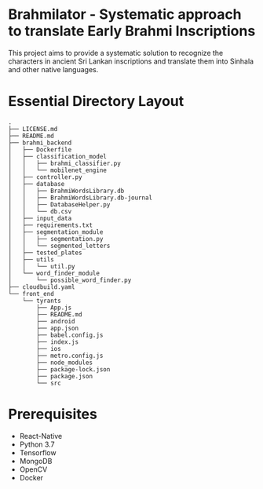 # Brahmilator - Systematic approach to translate Early Brahmi Inscriptions

This project aims to provide a systematic solution to recognize the characters in ancient Sri Lankan inscriptions and translate them into Sinhala and other native languages.

# Essential Directory Layout

```
.
├── LICENSE.md
├── README.md
├── brahmi_backend
│   ├── Dockerfile
│   ├── classification_model
│   │   ├── brahmi_classifier.py
│   │   └── mobilenet_engine
│   ├── controller.py
│   ├── database
│   │   ├── BrahmiWordsLibrary.db
│   │   ├── BrahmiWordsLibrary.db-journal
│   │   ├── DatabaseHelper.py
│   │   └── db.csv
│   ├── input_data
│   ├── requirements.txt
│   ├── segmentation_module
│   │   ├── segmentation.py
│   │   └── segmented_letters
│   ├── tested_plates
│   ├── utils
│   │   └── util.py
│   └── word_finder_module
│       └── possible_word_finder.py
├── cloudbuild.yaml
└── front_end
    └── tyrants
        ├── App.js
        ├── README.md
        ├── android
        ├── app.json
        ├── babel.config.js
        ├── index.js
        ├── ios
        ├── metro.config.js
        ├── node_modules
        ├── package-lock.json
        ├── package.json
        └── src
```
# Prerequisites
- React-Native
- Python 3.7
- Tensorflow
- MongoDB
- OpenCV
- Docker